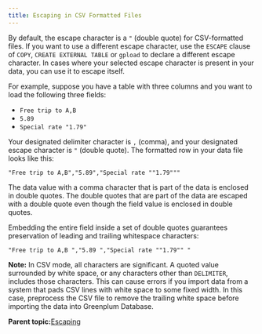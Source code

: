 ```yaml
---
title: Escaping in CSV Formatted Files 
---
```


By default, the escape character is a `"` \(double quote\) for CSV-formatted files. If you want to use a different escape character, use the `ESCAPE` clause of `COPY`, `CREATE EXTERNAL TABLE` or `gpload` to declare a different escape character. In cases where your selected escape character is present in your data, you can use it to escape itself.

For example, suppose you have a table with three columns and you want to load the following three fields:

-   `Free trip to A,B`
-   `5.89`
-   `Special rate "1.79"`

Your designated delimiter character is `,` \(comma\), and your designated escape character is `"` \(double quote\). The formatted row in your data file looks like this:

```
"Free trip to A,B","5.89","Special rate ""1.79"""   
```

The data value with a comma character that is part of the data is enclosed in double quotes. The double quotes that are part of the data are escaped with a double quote even though the field value is enclosed in double quotes.

Embedding the entire field inside a set of double quotes guarantees preservation of leading and trailing whitespace characters:

```
"Free trip to A,B ","5.89 ","Special rate ""1.79"" "
```

**Note:** In CSV mode, all characters are significant. A quoted value surrounded by white space, or any characters other than `DELIMITER`, includes those characters. This can cause errors if you import data from a system that pads CSV lines with white space to some fixed width. In this case, preprocess the CSV file to remove the trailing white space before importing the data into Greenplum Database.

**Parent topic:**[Escaping](../../load/topics/g-escaping.html)

